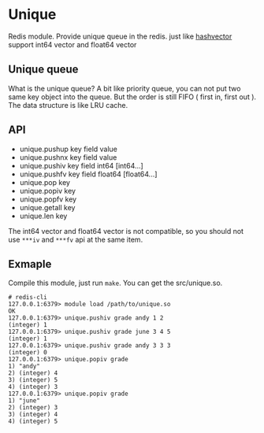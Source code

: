 # Unique
Redis module. Provide unique queue in the redis.
just like [hashvector](https://github.com/neverlee/hashvector) support int64 vector and float64 vector

## Unique queue
What is the unique queue? A bit like priority queue, you can not put two same key object into the queue. But the order is still FIFO ( first in, first out ). The data structure is like LRU cache.

## API
* unique.pushup key field value
* unique.pushnx key field value
* unique.pushiv key field int64 [int64...]
* unique.pushfv key field float64 [float64...]
* unique.pop key
* unique.popiv key
* unique.popfv key
* unique.getall key
* unique.len key

The int64 vector and float64 vector is not compatible, so you should not use `***iv` and `***fv` api at the same item.

## Exmaple
Compile this module, just run `make`. You can get the src/unique.so.
```
# redis-cli
127.0.0.1:6379> module load /path/to/unique.so
OK
127.0.0.1:6379> unique.pushiv grade andy 1 2
(integer) 1
127.0.0.1:6379> unique.pushiv grade june 3 4 5
(integer) 1
127.0.0.1:6379> unique.pushiv grade andy 3 3 3
(integer) 0
127.0.0.1:6379> unique.popiv grade
1) "andy"
2) (integer) 4
3) (integer) 5
4) (integer) 3
127.0.0.1:6379> unique.popiv grade
1) "june"
2) (integer) 3
3) (integer) 4
4) (integer) 5
```
